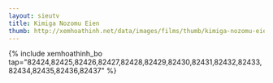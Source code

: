 ```yaml
---
layout: sieutv
title: Kimiga Nozomu Eien
thumb: http://xemhoathinh.net/data/images/films/thumb/kimiga-nozomu-eien-kimiga-nozomu-eien-2012.jpg
---
```

{% include xemhoathinh_bo tap="82424,82425,82426,82427,82428,82429,82430,82431,82432,82433,82434,82435,82436,82437" %} 
